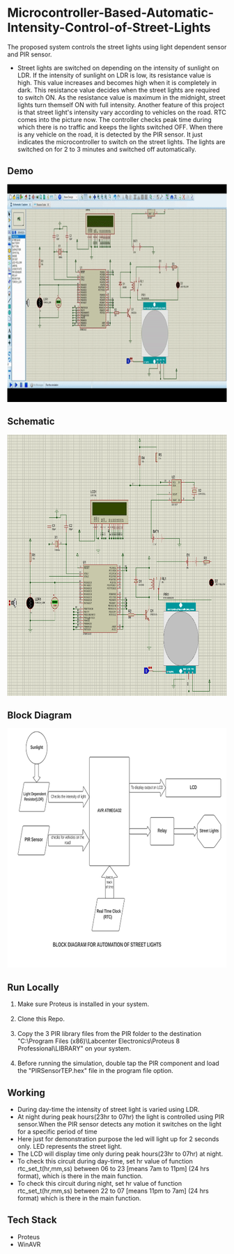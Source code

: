 # Microcontroller-Based-Automatic-Intensity-Control-of-Street-Lights

The proposed system controls the street lights using light dependent sensor and PIR sensor.

- Street lights are switched on depending on the intensity of sunlight on LDR. If the intensity of sunlight on LDR is low, its resistance value is high. This value increases and becomes high when it is completely in dark. 
This resistance value decides when the street lights are required to switch ON. As the resistance value is maximum in the midnight, street lights turn themself ON with full intensity.
Another feature of this project is that street light's intensity vary according to vehicles on the road. RTC comes into the picture now. The controller checks peak time during which there is no traffic and keeps the lights switched OFF. 
When there is any vehicle on the road, it is detected by the PIR sensor. It just indicates the microcontroller to switch on the street lights. The lights are switched on for 2 to 3 minutes and switched off automatically. 

## Demo

<img src="images/night_time_demo.gif" width="800" height="500">

## Schematic

<img src="images/schematic.png" width="900" height="600">

## Block Diagram

<img src="images/block_diagram.jpg" width="900" height="550">

## Run Locally

1. Make sure Proteus is installed in your system.<br><br>
2. Clone this Repo.<br><br>
3. Copy the 3 PIR library files from the PIR folder to the destination "C:\Program Files (x86)\Labcenter Electronics\Proteus 8 Professional\LIBRARY" on your system.<br><br>
4. Before running the simulation, double tap the PIR component and load the "PIRSensorTEP.hex" file in the program file option.  

## Working

- During day-time the intensity of street light is varied using LDR. 
- At night during peak hours(23hr to 07hr) the light is controlled using PIR sensor.When the PIR sensor detects any motion it switches on the light for a specific period of time
- Here just for demonstration purpose the led will light up for 2 seconds only. LED represents the street light.
- The LCD will display time only during peak hours(23hr to 07hr) at night.
- To check this circuit during day-time, set hr value of function rtc_set_t(hr,mm,ss) between 06 to 23 [means 7am to 11pm] (24 hrs format), which is there in the main function.
- To check this circuit during night, set hr value of function rtc_set_t(hr,mm,ss) between 22 to 07 [means 11pm to 7am] (24 hrs format)  which is there in the main function.

## Tech Stack

- Proteus
- WinAVR 


